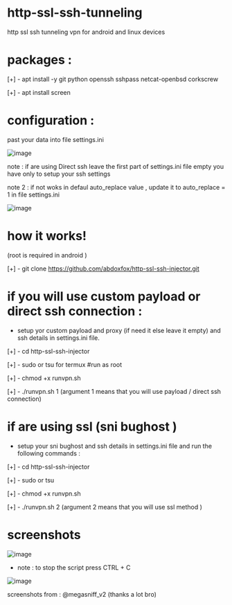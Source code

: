 # http-ssl-ssh-tunneling
http ssl ssh tunneling vpn for android and linux devices

# packages :

[+] - apt install -y git python openssh sshpass netcat-openbsd corkscrew

[+] - apt install screen 

# configuration :

past your data into file settings.ini 

![image](https://user-images.githubusercontent.com/46646744/121788894-356af880-cbc9-11eb-81b6-856675bad994.png)

note : if are using Direct ssh leave the first part of settings.ini file empty you have only to setup your ssh settings

note 2 : if not woks in defaul auto_replace value , update it to auto_replace = 1 in file settings.ini

![image](https://user-images.githubusercontent.com/46646744/121788947-9bf01680-cbc9-11eb-8b84-4682f58d1387.png)


# how it works!

(root is required in android )

[+] - git clone https://github.com/abdoxfox/http-ssl-ssh-injector.git

# if you will use custom payload or direct ssh connection :

* setup yor custom payload and proxy (if need it  else leave it empty) and ssh details in settings.ini file.

[+] - cd http-ssl-ssh-injector

[+] - sudo  or tsu for termux  #run as root

[+] - chmod +x runvpn.sh

[+] - ./runvpn.sh 1          (argument 1 means that you will use payload / direct ssh connection)

 # if are using ssl (sni bughost )

* setup your sni bughost and ssh details in settings.ini file and run the following commands :

[+] - cd http-ssl-ssh-injector

[+] - sudo or tsu 

[+] - chmod +x runvpn.sh

[+] - ./runvpn.sh 2         (argument 2 means that you will use ssl  method )


# screenshots 

![image](https://user-images.githubusercontent.com/46646744/121225010-00853b80-c881-11eb-8cb6-4fcea95f8f88.png)

* note : to stop the script press CTRL + C

![image](https://user-images.githubusercontent.com/46646744/121225175-2c082600-c881-11eb-9c82-27fc2f4200a1.png)


screenshots from : @megasniff_v2 (thanks a lot bro)


